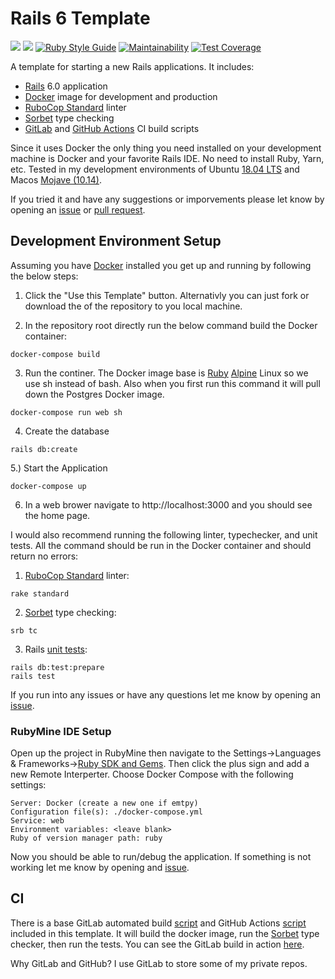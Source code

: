 # Rails 6 Template

![](https://github.com/saturdaymp-examples/rails-templates/workflows/CI/badge.svg)
![](https://img.shields.io/gitlab/pipeline/saturdaymp/rails-templates?label=CI&logo=GitLab)
[![Ruby Style Guide](https://img.shields.io/badge/code_style-standard-brightgreen.svg)](https://github.com/testdouble/standard)
[![Maintainability](https://api.codeclimate.com/v1/badges/0544e77a39fa76f33255/maintainability)](https://codeclimate.com/github/saturdaymp-examples/rails-templates/maintainability)
[![Test Coverage](https://api.codeclimate.com/v1/badges/0544e77a39fa76f33255/test_coverage)](https://codeclimate.com/github/saturdaymp-examples/rails-templates/test_coverage)

A template for starting a new Rails applications.  It includes:
 - [Rails](https://rubyonrails.org/) 6.0 application
 - [Docker](https://www.docker.com/) image for development and production
 - [RuboCop Standard](https://github.com/testdouble/standard) linter
 - [Sorbet](https://sorbet.org/) type checking
 - [GitLab](https://about.gitlab.com/) and [GitHub Actions](https://github.com/features/actions) CI build scripts

Since it uses Docker the only thing you need installed on your development machine is Docker and your favorite Rails IDE.  No need to install Ruby, Yarn, etc.  Tested in my development environments of Ubuntu [18.04 LTS](http://releases.ubuntu.com/18.04/) and Macos [Mojave (10.14)](https://www.apple.com/ca/macos).

If you tried it and have any suggestions or imporvements please let know by opening an [issue](https://github.com/saturdaymp-examples/rails-templates/issues) or [pull request](https://github.com/saturdaymp-examples/rails-templates/pulls).

## Development Environment Setup

Assuming you have [Docker](https://www.docker.com/) installed you get up and running by following the below steps:

1) Click the "Use this Template" button.  Alternativly you can just fork or download the of the repository to you local machine.

2) In the repository root directly run the below command build the Docker container:

```
docker-compose build
```

3) Run the continer.  The Docker image base is [Ruby](https://hub.docker.com/_/ruby) [Alpine](https://alpinelinux.org/) Linux so we use sh instead of bash.  Also when you first run this command it will pull down the Postgres Docker image.

```
docker-compose run web sh
```

4) Create the database

```
rails db:create
```

5.) Start the Application

```
docker-compose up
```

6) In a web brower navigate to http://localhost:3000 and you should see the home page.


I would also recommend running the following linter, typechecker, and unit tests.  All the command should be run in the Docker container and should return no errors:

1) [RuboCop Standard](https://github.com/testdouble/standard) linter:

```
rake standard
```

2) [Sorbet](https://sorbet.org/) type checking:

```
srb tc
```

3) Rails [unit tests](https://guides.rubyonrails.org/testing.html):

```
rails db:test:prepare
rails test
```

If you run into any issues or have any questions let me know by opening an [issue](https://github.com/saturdaymp-examples/rails-templates/issues).

### RubyMine IDE Setup
Open up the project in RubyMine then navigate to the Settings->Languages & Frameworks->[Ruby SDK and Gems](https://www.jetbrains.com/help/ruby/ruby-sdk-and-gems.html).  Then click the plus sign and add a new Remote Interperter.  Choose Docker Compose with the following settings:

```
Server: Docker (create a new one if emtpy)
Configuration file(s): ./docker-compose.yml
Service: web
Environment variables: <leave blank>
Ruby of version manager path: ruby
```

Now you should be able to run/debug the application.  If something is not working let me know by opening and [issue](https://github.com/saturdaymp-examples/rails-6-template/issues).

## CI

There is a base GitLab automated build [script](.gitlab-ci.yml) and GitHub Actions [script](https://github.com/saturdaymp-examples/rails-templates/blob/master/.github/workflows/ci.yml) included in this template.  It will build the docker image, run the [Sorbet](https://sorbet.org/) type checker, then run the tests.  You can see the GitLab build in action [here](https://gitlab.com/saturdaymp/rails-templates/pipelines).

Why GitLab and GitHub?  I use GitLab to store some of my private repos.
